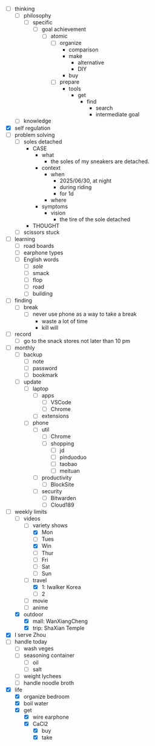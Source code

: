 - [ ] thinking
    - [ ] philosophy
        - [ ] specific
            - [ ] goal achievement
                - [ ] atomic
                    - [ ] organize
                        - comparison
                        - make
                            - alternative
                            - DIY
                        - buy
                    - [ ] prepare
                        - tools
                            - get
                                - find
                                    - search
                                    - intermediate goal
    - [ ] knowledge
- [x] self regulation
- [ ] problem solving
    - [ ] soles detached
        - CASE
            - what
                - the soles of my sneakers are detached.
            - context
                - when
                    - 2025/06/30, at night
                    - during riding
                    - for 1d
                - where
            - symptoms
                - vision
                    - the tire of the sole detached
        - THOUGHT
    - [ ] scissors stuck
- [ ] learning
    - [ ] road boards
    - [ ] earphone types
    - [ ] English words
        - [ ] *sole*
        - [ ] smack
        - [ ] flop
        - [ ] road
        - [ ] building
- [ ] finding
    - [ ] break
        - [ ] never use phone as a way to take a break
            - waste a lot of time
            - kill will
- [ ] record
    - [ ] go to the snack stores not later than 10 pm
- [ ] monthly
    - [ ] backup
        - [ ] note
        - [ ] password
        - [ ] bookmark
    - [ ] update
        - [ ] laptop
            - [ ] apps
                - [ ] VSCode
                - [ ] Chrome
            - [ ] extensions
        - [ ] phone
            - [ ] util
                - [ ] Chrome
                - [ ] shopping
                    - [ ] jd
                    - [ ] pinduoduo
                    - [ ] taobao
                    - [ ] meituan
            - [ ] productivity
                - [ ] BlockSite
            - [ ] security
                - [ ] Bitwarden
                - [ ] Cloud189
- [ ] weekly limits
    - [ ] videos
        - [ ] variety shows
            - [x] Mon
            - [ ] Tues
            - [x] Win
            - [ ] Thur
            - [ ] Fri
            - [ ] Sat
            - [ ] Sun
        - [ ] travel
            - [x] 1: Iwalker Korea
            - [ ] 2
        - [ ] movie
        - [ ] anime
    - [x] outdoor
        - [x] mall: WanXiangCheng
        - [x] trip: ShaXian Temple
- [x] I serve Zhou
- [ ] handle today
    - [ ] wash veges
    - [ ] seasoning container
        - [ ] oil
        - [ ] salt
    - [ ] weight lychees
    - [ ] handle noodle broth
- [x] life
    - [x] organize bedroom
    - [x] boil water
    - [x] get
        - [x] wire earphone
        - [x] CaCl2
            - [x] buy
            - [x] take